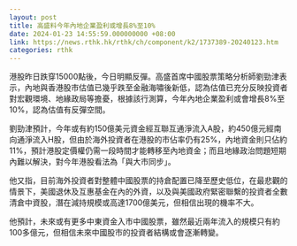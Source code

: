 ```yaml
---
layout: post
title: 高盛料今年內地企業盈利或增長8%至10%
date: 2024-01-23 14:55:59.000000000 +08:00
link: https://news.rthk.hk/rthk/ch/component/k2/1737389-20240123.htm
categories: rthk
---
```


港股昨日跌穿15000點後，今日明顯反彈。高盛首席中國股票策略分析師劉勁津表示，內地與香港股市估值已幾乎跌至金融海嘯後新低，認為估值已充分反映投資者對宏觀環境、地緣政局等擔憂，根據該行測算，今年內地企業盈利或會增長8%至10%，認為估值有反彈空間。

劉勁津預計，今年或有約150億美元資金經互聯互通淨流入A股，約450億元經南向通淨流入H股，但由於海外投資者在港股的市佔率仍有25%，內地資金則只佔約11%，預計港股定價權仍需一段時間才能轉移至內地資金；而且地緣政治問題短期內難以解決，對今年港股看法為「與大市同步」。

他又指，目前海外投資者對整體中國股票的持倉配置已降至歷史低位，在最悲觀的情景下，美國退休及互惠基金在內的外資，以及與美國政府緊密聯繫的投資者全數清倉中資股，潛在減持規模或高達1700億美元，但相信出現的機率不大。

他預計，未來或有更多中東資金入市中國股票，雖然最近兩年流入的規模只有約100多億元，但相信未來中國股市的投資者結構或會逐漸轉變。

